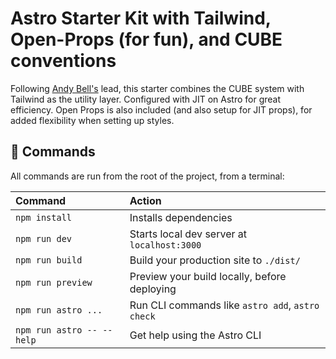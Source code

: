 # Astro Starter Kit with Tailwind, Open-Props (for fun), and CUBE conventions

Following [Andy Bell's](https://andy-bell.co.uk/) lead, this starter combines the CUBE system with Tailwind as the utility layer. Configured with JIT on Astro for great efficiency. Open Props is also included (and also setup for JIT props), for added flexibility when setting up styles.

## 🧞 Commands

All commands are run from the root of the project, from a terminal:

| Command                   | Action                                           |
| :------------------------ | :----------------------------------------------- |
| `npm install`             | Installs dependencies                            |
| `npm run dev`             | Starts local dev server at `localhost:3000`      |
| `npm run build`           | Build your production site to `./dist/`          |
| `npm run preview`         | Preview your build locally, before deploying     |
| `npm run astro ...`       | Run CLI commands like `astro add`, `astro check` |
| `npm run astro -- --help` | Get help using the Astro CLI                     |

